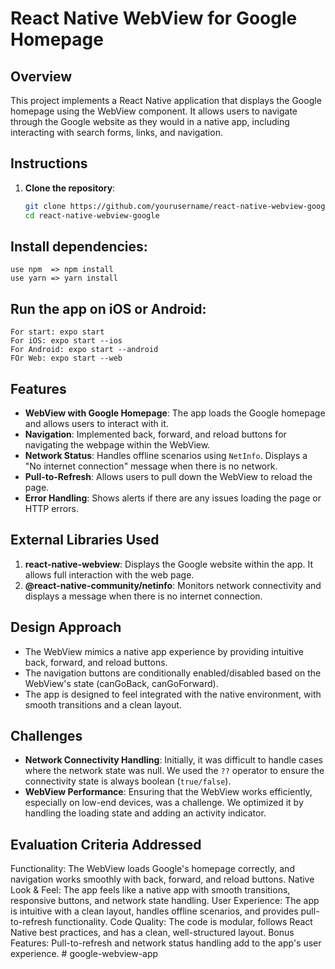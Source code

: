 # React Native WebView for Google Homepage

## Overview

This project implements a React Native application that displays the Google homepage using the WebView component. It allows users to navigate through the Google website as they would in a native app, including interacting with search forms, links, and navigation.

## Instructions

1. **Clone the repository**:

   ```bash
   git clone https://github.com/yourusername/react-native-webview-google
   cd react-native-webview-google
   ```

## Install dependencies:

    use npm  => npm install
    use yarn => yarn install

## Run the app on iOS or Android:

    For start: expo start
    For iOS: expo start --ios
    For Android: expo start --android
    FOr Web: expo start --web

## Features

- **WebView with Google Homepage**: The app loads the Google homepage and allows users to interact with it.
- **Navigation**: Implemented back, forward, and reload buttons for navigating the webpage within the WebView.
- **Network Status**: Handles offline scenarios using `NetInfo`. Displays a "No internet connection" message when there is no network.
- **Pull-to-Refresh**: Allows users to pull down the WebView to reload the page.
- **Error Handling**: Shows alerts if there are any issues loading the page or HTTP errors.

## External Libraries Used

1. **react-native-webview**: Displays the Google website within the app. It allows full interaction with the web page.
2. **@react-native-community/netinfo**: Monitors network connectivity and displays a message when there is no internet connection.

## Design Approach

- The WebView mimics a native app experience by providing intuitive back, forward, and reload buttons.
- The navigation buttons are conditionally enabled/disabled based on the WebView's state (canGoBack, canGoForward).
- The app is designed to feel integrated with the native environment, with smooth transitions and a clean layout.

## Challenges

- **Network Connectivity Handling**: Initially, it was difficult to handle cases where the network state was null. We used the `??` operator to ensure the connectivity state is always boolean (`true/false`).
- **WebView Performance**: Ensuring that the WebView works efficiently, especially on low-end devices, was a challenge. We optimized it by handling the loading state and adding an activity indicator.

## Evaluation Criteria Addressed

Functionality: The WebView loads Google's homepage correctly, and navigation works smoothly with back, forward, and reload buttons.
Native Look & Feel: The app feels like a native app with smooth transitions, responsive buttons, and network state handling.
User Experience: The app is intuitive with a clean layout, handles offline scenarios, and provides pull-to-refresh functionality.
Code Quality: The code is modular, follows React Native best practices, and has a clean, well-structured layout.
Bonus Features: Pull-to-refresh and network status handling add to the app's user experience.
#   g o o g l e - w e b v i e w - a p p  
 